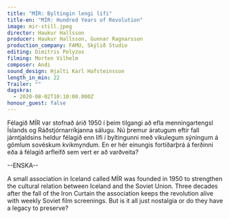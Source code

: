 ```yaml
---
title: "MÍR: Byltingin lengi lifi"
title-en: "MÍR: Hundred Years of Revolution"
image: mir-still.jpeg
director: Haukur Hallsson
producer: Haukur Hallsson, Gunnar Ragnarsson
production_company: FAMU, Skýlið Studio
editing: Dimitris Polyzos
filming: Morten Vilhelm
composer: Andi
sound_design: Hjalti Karl Hafsteinsson
length_in_min: 22
Trailer: ""
dagskra:
  - 2020-08-02T10:10:00.000Z
honour_guest: false
---
```

Félagið MÍR var stofnað árið 1950 í þeim tilgangi að efla menningartengsl Íslands og Ráðstjórnarríkjanna sálugu. Nú þremur áratugum eftir fall járntjaldsins heldur félagið enn lífi í byltingunni með vikulegum sýningum á gömlum sovéskum kvikmyndum. En er hér einungis fortíðarþrá á ferðinni eða á félagið arfleifð sem vert er að varðveita?

\--ENSKA--

A small association in Iceland called MÍR was founded in 1950 to strengthen the cultural relation between Iceland and the Soviet Union. Three decades after the fall of the Iron Curtain the association keeps the revolution alive with weekly Soviet film screenings. But is it all just nostalgia or do they have a legacy to preserve?